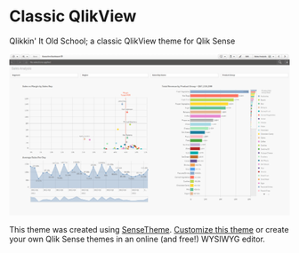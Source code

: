 # Classic QlikView
Qlikkin' It Old School; a classic QlikView theme for Qlik Sense

![preview](/preview.png)

This theme was created using [SenseTheme](https://sensetheme.com). [Customize this theme](https://sensetheme.com/edit/5aabfd0fbe1a68155e395fa4) or create your own Qlik Sense themes in an online (and free!) WYSIWYG editor.
